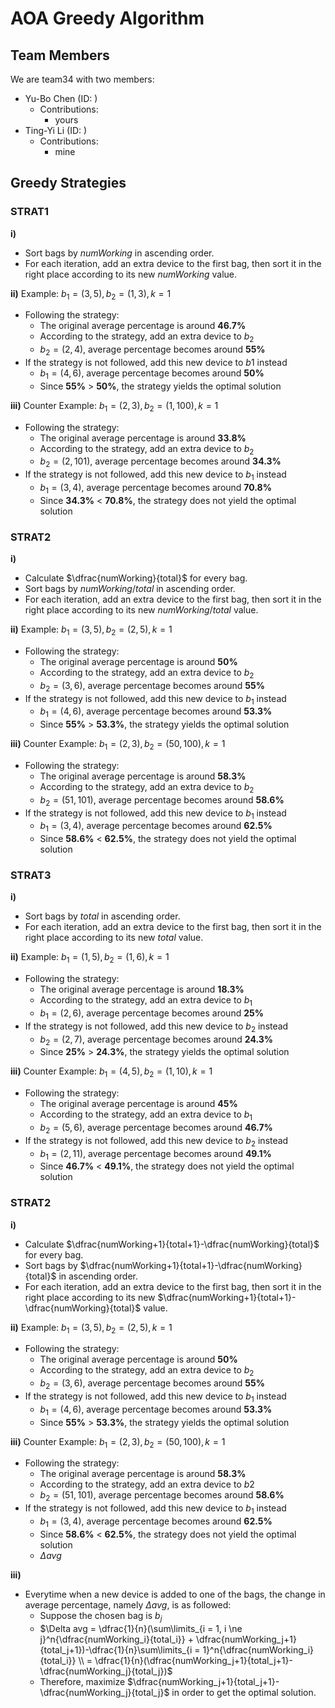 # AOA Greedy Algorithm
## Team Members
We are team34 with two members:
* Yu-Bo Chen (ID: )
    * Contributions:
        * yours
* Ting-Yi Li (ID: )
    * Contributions:
        * mine

## Greedy Strategies
### STRAT1
**i)** 
- Sort bags by $numWorking$ in ascending order.
- For each iteration, add an extra device to the first bag, then sort it in the right place according to its new $numWorking$ value.

**ii)** Example: $b_1 = (3, 5), b_2 = (1, 3), k = 1$
- Following the strategy:
    - The original average percentage is around **46.7%**
    - According to the strategy, add an extra device to $b_2$
    - $b_2 = (2, 4)$, average percentage becomes around **55%**
- If the strategy is not followed, add this new device to $b1$ instead
    - $b_1 = (4, 6)$, average percentage becomes around **50%**
    - Since **55%** > **50%**, the strategy yields the optimal solution

**iii)** Counter Example: $b_1 = (2, 3), b_2 = (1, 100), k = 1$
- Following the strategy:
    - The original average percentage is around **33.8%**
    - According to the strategy, add an extra device to $b_2$
    - $b_2 = (2, 101)$, average percentage becomes around **34.3%**
- If the strategy is not followed, add this new device to $b_1$ instead
    - $b_1 = (3, 4)$, average percentage becomes around **70.8%**
    - Since **34.3%** < **70.8%**, the strategy does not yield the optimal solution

### STRAT2
**i)** 
- Calculate $\dfrac{numWorking}{total}$ for every bag.
- Sort bags by $numWorking/total$ in ascending order.
- For each iteration, add an extra device to the first bag, then sort it in the right place according to its new $numWorking/total$ value.

**ii)** Example: $b_1 = (3, 5), b_2 = (2, 5), k = 1$
- Following the strategy:
    - The original average percentage is around **50%**
    - According to the strategy, add an extra device to $b_2$
    - $b_2 = (3, 6)$, average percentage becomes around **55%**
- If the strategy is not followed, add this new device to $b_1$ instead
    - $b_1 = (4, 6)$, average percentage becomes around **53.3%**
    - Since **55%** > **53.3%**, the strategy yields the optimal solution

**iii)** Counter Example: $b_1 = (2, 3), b_2 = (50, 100), k = 1$
- Following the strategy:
    - The original average percentage is around **58.3%**
    - According to the strategy, add an extra device to $b_2$
    - $b_2 = (51, 101)$, average percentage becomes around **58.6%**
- If the strategy is not followed, add this new device to $b_1$ instead
    - $b_1 = (3, 4)$, average percentage becomes around **62.5%**
    - Since **58.6%** < **62.5%**, the strategy does not yield the optimal solution

### STRAT3
**i)**
- Sort bags by $total$ in ascending order.
- For each iteration, add an extra device to the first bag, then sort it in the right place according to its new $total$ value.

**ii)** Example: $b_1 = (1, 5), b_2 = (1, 6), k = 1$
- Following the strategy:
    - The original average percentage is around **18.3%**
    - According to the strategy, add an extra device to $b_1$
    - $b_1 = (2, 6)$, average percentage becomes around **25%**
- If the strategy is not followed, add this new device to $b_2$ instead
    - $b_2 = (2, 7)$, average percentage becomes around **24.3%**
    - Since **25%** > **24.3%**, the strategy yields the optimal solution

**iii)** Counter Example: $b_1 = (4, 5), b_2 = (1, 10), k = 1$
- Following the strategy:
    - The original average percentage is around **45%**
    - According to the strategy, add an extra device to $b_1$
    - $b_2 = (5, 6)$, average percentage becomes around **46.7%**
- If the strategy is not followed, add this new device to $b_2$ instead
    - $b_1 = (2, 11)$, average percentage becomes around **49.1%**
    - Since **46.7%** < **49.1%**, the strategy does not yield the optimal solution

### STRAT2
**i)** 
- Calculate $\dfrac{numWorking+1}{total+1}-\dfrac{numWorking}{total}$ for every bag.
- Sort bags by $\dfrac{numWorking+1}{total+1}-\dfrac{numWorking}{total}$ in ascending order.
- For each iteration, add an extra device to the first bag, then sort it in the right place according to its new $\dfrac{numWorking+1}{total+1}-\dfrac{numWorking}{total}$ value.

**ii)** Example: $b_1 = (3, 5), b_2 = (2, 5), k = 1$
- Following the strategy:
    - The original average percentage is around **50%**
    - According to the strategy, add an extra device to $b_2$
    - $b_2 = (3, 6)$, average percentage becomes around **55%**
- If the strategy is not followed, add this new device to $b_1$ instead
    - $b_1 = (4, 6)$, average percentage becomes around **53.3%**
    - Since **55%** > **53.3%**, the strategy yields the optimal solution

**iii)** Counter Example: $b_1 = (2, 3), b_2 = (50, 100), k = 1$
- Following the strategy:
    - The original average percentage is around **58.3%**
    - According to the strategy, add an extra device to $b2$
    - $b_2 = (51, 101)$, average percentage becomes around **58.6%**
- If the strategy is not followed, add this new device to $b_1$ instead
    - $b_1 = (3, 4)$, average percentage becomes around **62.5%**
    - Since **58.6%** < **62.5%**, the strategy does not yield the optimal solution
    - $\Delta avg$

**iii)**
* Everytime when a new device is added to one of the bags, the change in average percentage, namely $\Delta avg$, is as followed:
    * Suppose the chosen bag is $b_j$
    * $\Delta avg = \dfrac{1}{n}(\sum\limits_{i = 1, i \ne j}^n{\dfrac{numWorking_i}{total_i}} + \dfrac{numWorking_j+1}{total_j+1})-\dfrac{1}{n}\sum\limits_{i = 1}^n{\dfrac{numWorking_i}{total_i}} \\ = \dfrac{1}{n}(\dfrac{numWorking_j+1}{total_j+1}-\dfrac{numWorking_j}{total_j})$
    * Therefore, maximize $\dfrac{numWorking_j+1}{total_j+1}-\dfrac{numWorking_j}{total_j}$ in order to get the optimal solution.